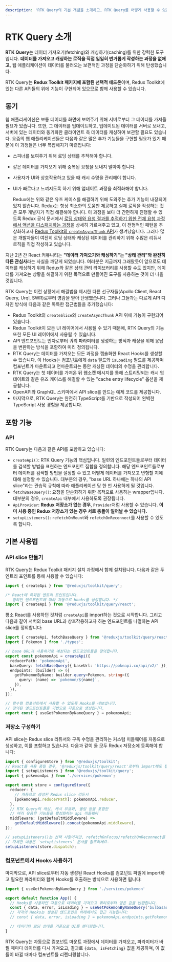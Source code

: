 ```yaml
---
description: 'RTK Query의 기본 개념을 소개하고, RTK Query를 어떻게 사용할 수 있는지 간략하게 안내합니다.'
---
```


# RTK Query 소개

**RTK Query**는 데이터 가져오기\(fetching\)와 캐싱하기\(caching\)를 위한 강력한 도구입니다. **데이터를 가져오고 캐싱하는 로직을 직접 일일히 번거롭게 작성하는 과정을 없애고,** 웹 애플리케이션이 데이터를 불러오는 보편적인 과정을 단순화하기 위해 탄생했습니다.

RTK Query는 **Redux Toolkit 패키지에 포함된 선택적 애드온**이며, Redux Toolkit에 있는 다른 API들의 위에 기능이 구현되어 있으므로 함께 사용할 수 있습니다.

## 동기

웹 애플리케이션은 보통 데이터를 화면에 보여주기 위해 서버로부터 그 데이터를 가져올 필요가 있습니다. 또한, 그 데이터를 업데이트하고, 업데이트된 데이터를 서버로 보내고, 서버에 있는 데이터와 동기화한 클라이언트 측 데이터를 캐싱하여 보관할 필요도 있습니다. 요즘의 웹 애플리케이션들은 다음과 같은 많은 추가 기능들을 구현할 필요가 있기 때문에 이 과정들은 너무 복잡해지기 마련입니다:

* 스피너를 보여주기 위해 로딩 상태를 추적해야 합니다.
* 같은 데이터를 가져오기 위해 중복된 요청을 보내지 말아야 합니다.
* 사용자가 UI와 상호작용하고 있을 때 캐시 수명을 관리해야 합니다.
* UI가 빠르다고 느껴지도록 하기 위해 업데이트 과정을 최적화해야 합니다.

  Redux에는 위와 같은 유즈 케이스를 해결하기 위해 도와주는 추가 기능이 내장되어 있지 않습니다. Redux는 항상 최소한의 도움만 제공하고 실제 로직을 작성하는 것은 모두 개발자가 직접 해결해야 합니다. 이 과정을 보다 더 간편하게 진행할 수 있도록 Redux 공식 문서에서 [로딩 상태와 요청 결과를 추적하기 위한 전체 요청 과정에서 액션을 디스패치하는 과정](https://redux.js.org/tutorials/fundamentals/part-7-standard-patterns#async-request-status)을 상세히 가르쳐주고 있고, 이 전형적인 패턴을 추상화하고자 [Redux Toolkit의 `createAsyncThunk` API](https://redux-toolkit.js.org/api/createAsyncThunk)가 생겨났습니다. 그러나 많은 개발자들이 여전히 로딩 상태와 캐싱된 데이터를 관리하기 위해 수많은 리듀서 로직을 직접 작성하고 있습니다.

지난 2년 간 React 커뮤니티는 **"데이터 가져오기와 캐싱하기"는 "상태 관리"와 완전히 다른 관심사**라는 사실을 깨닫게 되었습니다. 여러분은 지금까지 그래왔듯이 앞으로도 데이터를 캐싱하기 위해 Redux와 같은 상태 관리 라이브러리를 사용할 수도 있지만, 데이터를 가져오는 상황을 해결하기 위한 목적으로 만들어진 도구를 사용하는 것이 더 나을 것입니다.

RTK Query는 이런 상황에서 해결법을 제시한 다른 선구자들\(Apollo Client, React Query, Urql, SWR\)로부터 영감을 받아 탄생했습니다. 그러나 그들과는 다르게 API 디자인 방식에 다음과 같은 독특한 접근법들을 추가했습니다:

* Redux Toolkit의 `createSlice`와 `createAsyncThunk` API 위에 기능이 구현되어 있습니다.
* Redux Toolkit이 모든 UI 레이어에서 사용될 수 있기 때문에, RTK Query의 기능 또한 모든 UI 레이어에서 사용될 수 있습니다.
* API 엔드포인트는 인자로부터 쿼리 파라미터를 생성하는 방식과 캐싱을 위해 응답을 변환하는 방식을 포함하여 미리 정의됩니다.
* RTK Query는 데이터를 가져오는 모든 과정을 캡슐화한 React Hooks를 생성할 수 있습니다. 이 Hooks는 컴포넌트에게 `data` 필드와 `isLoading` 필드를 제공하며 컴포넌트가 마운트되고 언마운트되는 동안 캐싱된 데이터의 수명을 관리합니다.
* RTK Query는 첫 데이터를 가져온 뒤 웹소켓 메시지를 통해 스트리밍되는 캐시 업데이트와 같은 유즈 케이스를 해결할 수 있는 "cache entry lifecycle" 옵션을 제공합니다.
* OpenAPI와 GraphQL 스키마에서 API slice를 만드는 예제 코드를 제공합니다.
* 마지막으로, RTK Query는 완전히 TypeScript를 기반으로 작성되어 완벽한 TypeScript 사용 경험을 제공합니다.

## 포함 기능

### API

RTK Query는 다음과 같은 API를 포함하고 있습니다:

* `createApi()`: RTK Query 기능의 핵심입니다. 일련의 엔드포인트들로부터 데이터를 검색할 방법을 표현하는 엔드포인트 집합을 정의합니다. 해당 엔드포인트들로부터 데이터를 검색할 방법을 설정할 수 있고 어떻게 데이터를 가져오고 변형할 지에 대해 설정할 수 있습니다. 대부분의 경우, "base URL 하나에는 하나의 API slice"라는 관습적 규칙에 따라 애플리케이션 당 한 번 사용하게 될 것입니다.
* `fetchBaseQuery()`: 요청을 단순화하기 위한 목적으로 사용하는 wrapper입니다. 대부분의 경우, `createApi` 내부에서 사용하도록 권장됩니다.
* `ApiProvider`: **Redux 저장소가 없는 경우**, `Provider`처럼 사용할 수 있습니다. **이미 사용 중인 Redux 저장소가 있는 경우 서로 충돌이 일어날 수 있습니다.**
* `setupListeners()`: `refetchOnMount`와 `refetchOnReconnect`를 사용할 수 있도록 합니다.

## 기본 사용법

### API slice 만들기

RTK Query는 Redux Toolkit 패키지 설치 과정에서 함께 설치됩니다. 다음과 같은 두 엔트리 포인트를 통해 사용할 수 있습니다:

```javascript
import { createApi } from '@reduxjs/toolkit/query';

/* React에 특화된 엔트리 포인트입니다.
   정의된 엔드포인트에 따라 자동으로 Hooks를 생성합니다. */
import { createApi } from '@reduxjs/toolkit/query/react';
```

평소 React를 사용하던 것처럼 `createApi`를 import하는 것으로 시작합니다. 그리고 다음과 같이 서버의 base URL과 상호작용하고자 하는 엔드포인트를 나열하는 API slice를 정의합니다:

```typescript
import { createApi, fetchBaseQuery } from '@reduxjs/toolkit/query/react';
import { Pokemon } from './types';

// base URL과 사용하기로 예상되는 엔드포인트들을 정의합니다.
export const pokemonApi = createApi({
  reducerPath: 'pokemonApi',
  baseQuery: fetchBaseQuery({ baseUrl: 'https://pokeapi.co/api/v2/' }),
  endpoints: (builder) => ({
    getPokemonByName: builder.query<Pokemon, string>({
      query: (name) => `pokemon/${name}`,
    }),
  }),
});

// 함수형 컴포넌트에서 사용할 수 있도록 Hooks를 내보냅니다.
// 정의된 엔드포인트들을 기반으로 자동으로 생성됩니다.
export const { useGetPokemonByNameQuery } = pokemonApi;
```

### 저장소 구성하기

API slice는 Redux slice 리듀서와 구독 수명을 관리하는 커스텀 미들웨어를 자동으로 생성하고, 이를 포함하고 있습니다. 다음과 같이 둘 모두 Redux 저장소에 등록해야 합니다:

```typescript
import { configureStore } from '@reduxjs/toolkit';
// React를 사용 중일 경우, '@reduxjs/toolkit/query/react'로부터 import해도 됩니다.
import { setupListeners } from '@reduxjs/toolkit/query';
import { pokemonApi } from './services/pokemon';

export const store = configureStore({
  reducer: {
    // 자동으로 생성된 Redux slice 리듀서
    [pokemonApi.reducerPath]: pokemonApi.reducer,
  },
  // RTK Query의 캐싱, 캐시 무효화, 폴링 등을 포함한
  // 여러 유용한 기능들을 활성화하는 api 미들웨어
  middleware: (getDefaultMiddleware) =>
    getDefaultMiddleware().concat(pokemonApi.middleware),
});

// setupListeners()는 선택 사항이지만, refetchOnFocus/refetchOnReconnect를 위해서는 필수적으로 사용해야 합니다.
// 자세한 내용은 `setupListeners` 문서를 참조하세요.
setupListeners(store.dispatch);
```

### 컴포넌트에서 Hooks 사용하기

마지막으로, API slice로부터 자동 생성된 React Hooks를 컴포넌트 파일에 import하고 필요한 파라미터와 함께 Hooks를 호출하는 방식으로 사용하면 됩니다:

```javascript
import { useGetPokemonByNameQuery } from './services/pokemon'

export default function App() {
  // Hooks를 사용하면 자동으로 데이터를 가져오고 쿼리로부터 얻은 값을 반환합니다.
  const { data, error, isLoading } = useGetPokemonByNameQuery('bulbasaur');
  // 각각의 Hooks는 생성된 엔드포인트 아래에서도 접근 가능합니다:
  // const { data, error, isLoading } = pokemonApi.endpoints.getPokemonByName.useQuery('bulbasaur');

  // 데이터와 로딩 상태를 기준으로 UI를 렌더링합니다.
}
```

RTK Query는 자동으로 컴포넌트 마운트 과정에서 데이터를 가져오고, 파라미터가 바뀔 때마다 데이터를 다시 가져오고, 결과로 `{data, isFetching}` 값을 제공하며, 이 값들이 바뀔 때마다 컴포넌트를 리렌더링합니다.


